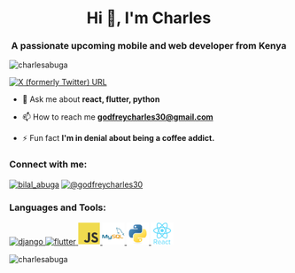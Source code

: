 <h1 align="center">Hi 👋, I'm Charles</h1>
<h3 align="center">A passionate upcoming mobile and web developer from Kenya</h3>

<p align="left"> <img src="https://komarev.com/ghpvc/?username=charlesabuga&label=Profile%20views&color=0e75b6&style=flat" alt="charlesabuga" /> </p>

<p align="left"> <a href="https://x.com/bilal_abuga" target="blank"><img alt="X (formerly Twitter) URL" src="https://img.shields.io/twitter/url">
</a> </p>

- 💬 Ask me about **react, flutter, python**

- 📫 How to reach me **godfreycharles30@gmail.com**

- ⚡ Fun fact **I'm in denial about being a coffee addict.**

<h3 align="left">Connect with me:</h3>
<p align="left">
<a href="https://x.com/bilal_abuga" target="blank"><img align="center" src="https://github.com/CharlesAbuga/CharlesAbuga/assets/109561068/a15e4bf2-b389-4e3c-95ba-cf0d76862979" alt="bilal_abuga" height="30" width="40" /></a>
<a href="https://medium.com/@godfreycharles30" target="blank"><img align="center" src="https://raw.githubusercontent.com/rahuldkjain/github-profile-readme-generator/master/src/images/icons/Social/medium.svg" alt="@godfreycharles30" height="30" width="40" /></a>
</p>

<h3 align="left">Languages and Tools:</h3>
<p align="left"> <a href="https://www.djangoproject.com/" target="_blank" rel="noreferrer"> <img src="https://cdn.worldvectorlogo.com/logos/django.svg" alt="django" width="40" height="40"/> </a> <a href="https://flutter.dev" target="_blank" rel="noreferrer"> <img src="https://www.vectorlogo.zone/logos/flutterio/flutterio-icon.svg" alt="flutter" width="40" height="40"/> </a> <a href="https://developer.mozilla.org/en-US/docs/Web/JavaScript" target="_blank" rel="noreferrer"> <img src="https://raw.githubusercontent.com/devicons/devicon/master/icons/javascript/javascript-original.svg" alt="javascript" width="40" height="40"/> </a> <a href="https://www.mysql.com/" target="_blank" rel="noreferrer"> <img src="https://raw.githubusercontent.com/devicons/devicon/master/icons/mysql/mysql-original-wordmark.svg" alt="mysql" width="40" height="40"/> </a> <a href="https://www.python.org" target="_blank" rel="noreferrer"> <img src="https://raw.githubusercontent.com/devicons/devicon/master/icons/python/python-original.svg" alt="python" width="40" height="40"/> </a> <a href="https://reactjs.org/" target="_blank" rel="noreferrer"> <img src="https://raw.githubusercontent.com/devicons/devicon/master/icons/react/react-original-wordmark.svg" alt="react" width="40" height="40"/> </a> </p>

<p><img align="center" src="https://github-readme-stats.vercel.app/api/top-langs?username=charlesabuga&show_icons=true&locale=en&layout=compact" alt="charlesabuga" /></p>
